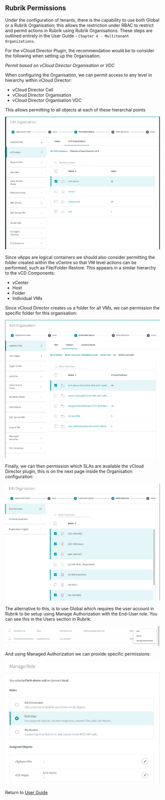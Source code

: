 ## Rubrik Permissions

Under the configuration of tenants, there is the capability to use both Global or a Rubrik Organisation; this allows the restriction under RBAC to restrict and permit actions in Rubrik using Rubrik Organisations. These steps are outlined entirely in the User Guide - `Chapter 4 - Multitenant Organizations`. 

For the vCloud Director Plugin, the recommendation would be to consider the following when setting up the Organisation.

*Permit based on vCloud Director Organisation or VDC*

When configuring the Organisation, we can permit access to any level in hierarchy within vCloud Director:

* vCloud Director Cell
* vCloud Director Organisation
* vCloud Director Organisation VDC

This allows permitting to all objects at each of these hierarchal points

![alt-text](../img/img16.png)

Since vApps are logical containers we should also consider permitting the folder created within the vCentre so that VM level actions can be performed, such as File/Folder Restore. This appears in a similar hierarchy to the vCD Components:

* vCenter
* Host
* Folder
* Individual VMs

Since vCloud Director creates us a folder for all VMs, we can permission the specific folder for this organisation:

![alt-text](../img/img17.png)

Finally, we can then permission which SLAs are available the vCloud Director plugin, this is on the next page inside the Organisation configuration:

![alt-text](../img/img18.png)

The alternative to this, is to use Global which requires the user account in Rubrik to be setup using Manage Authorization with the End-User role. You can see this in the Users section in Rubrik:

![alt-text](../img/img19.png)

And using Managed Authorization we can provide specific permissions:

![alt-text](../img/img20.png)

Return to [User Guide](../user-guide.md)